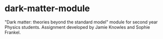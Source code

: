 # dark-matter-module
"Dark matter: theories beyond the standard model" module for second year Physics students. Assignment developed by Jamie Knowles and Sophie Frankel.
